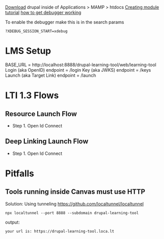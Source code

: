 [Download](https://www.drupal.org/project/drupal/releases/8.9.8) drupal inside of Applications > MAMP > htdocs
[Creating module tutorial](https://www.kalose.net/oss/drupal-8-create-simple-module/)
[how to get debugger working](https://joshbuchea.com/mac-enable-xdebug-in-mamp/)

To enable the debugger make this is in the search params

```
?XDEBUG_SESSION_START=xdebug
```

# LMS Setup

BASE_URL = http://localhost:8888/drupal-learning-tool/web/learning-tool
Login (aka OpenID) endpoint = /login
Key (aka JWKS) endpoint = /keys
Launch (aka Target Link) endpoint = /launch

# LTI 1.3 Flows

## Resource Launch Flow

- Step 1. Open Id Connect

## Deep Linking Launch Flow

- Step 1. Open Id Connect

# Pitfalls

## Tools running inside Canvas must use HTTP

Solution: Using tunneling
https://github.com/localtunnel/localtunnel

```
npx localtunnel --port 8888 --subdomain drupal-learning-tool
```

output:

```
your url is: https://drupal-learning-tool.loca.lt
```
